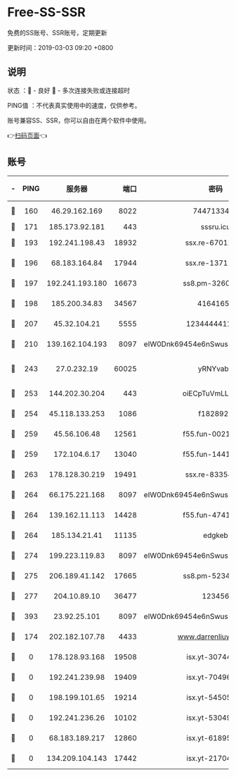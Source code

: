 # Free-SS-SSR

免费的SS账号、SSR账号，定期更新

更新时间：2019-03-03 09:20 +0800

## 说明

状态     ：🙂 - 良好 🙁 - 多次连接失败或连接超时

PING值   ：不代表真实使用中的速度，仅供参考。

账号兼容SS、SSR，你可以自由在两个软件中使用。

👉[扫码页面](https://liesauer.github.io/free-ss-ssr.github.io/)👈

## 账号

|-|PING|服务器|端口|密码|加密方式|区域|
|:----:|:----:|:-----:|-----:|:----:|:----:|:----:|
|🙂|160|46.29.162.169|8022|7447133485|aes-256-cfb|RU|
|🙂|171|185.173.92.181|443|sssru.icu|rc4-md5|RU|
|🙂|193|192.241.198.43|18932|ssx.re-67012369|aes-256-cfb|US|
|🙂|196|68.183.164.84|17944|ssx.re-13711103|aes-256-cfb|US|
|🙂|197|192.241.193.180|16673|ss8.pm-32602550|aes-256-cfb|US|
|🙂|198|185.200.34.83|34567|41641651|aes-256-cfb|US|
|🙂|207|45.32.104.21|5555|1234444411111|aes-256-cfb|SG|
|🙂|210|139.162.104.193|8097|eIW0Dnk69454e6nSwuspv9DmS201tQ0D|aes-256-cfb|JP|
|🙂|243|27.0.232.19|60025|yRNYvabB|xchacha20-ietf-poly1305|HK|
|🙂|253|144.202.30.204|443|oiECpTuVmLLxk4Ts|aes-256-cfb|US|
|🙂|254|45.118.133.253|1086|f1828920|aes-256-cfb|SG|
|🙂|259|45.56.106.48|12561|f55.fun-00211476|aes-256-cfb|US|
|🙂|259|172.104.6.17|13040|f55.fun-14418774|aes-256-cfb|US|
|🙂|263|178.128.30.219|19491|ssx.re-83354256|aes-256-cfb|SG|
|🙂|264|66.175.221.168|8097|eIW0Dnk69454e6nSwuspv9DmS201tQ0D|aes-256-cfb|US|
|🙂|264|139.162.11.113|14428|f55.fun-47410075|aes-256-cfb|SG|
|🙂|264|185.134.21.41|11135|edgkeb|aes-256-cfb|GB|
|🙂|274|199.223.119.83|8097|eIW0Dnk69454e6nSwuspv9DmS201tQ0D|aes-256-cfb|US|
|🙂|275|206.189.41.142|17665|ss8.pm-52341360|aes-256-cfb|SG|
|🙂|277|204.10.89.10|36477|123456|aes-256-cfb|US|
|🙂|393|23.92.25.101|8097|eIW0Dnk69454e6nSwuspv9DmS201tQ0D|aes-256-cfb|US|
|🙂|174|202.182.107.78|4433|www.darrenliuwei.com|aes-256-cfb|JP|
|🙁|0|178.128.93.168|19508|isx.yt-30744692|aes-256-cfb|SG|
|🙁|0|192.241.239.98|19409|isx.yt-70496605|aes-256-cfb|US|
|🙁|0|198.199.101.65|19214|isx.yt-54505291|aes-256-cfb|US|
|🙁|0|192.241.236.26|10102|isx.yt-53049837|aes-256-cfb|US|
|🙁|0|68.183.189.217|12860|isx.yt-61895505|aes-256-cfb|SG|
|🙁|0|134.209.104.143|17442|isx.yt-21704008|aes-256-cfb|SG|
